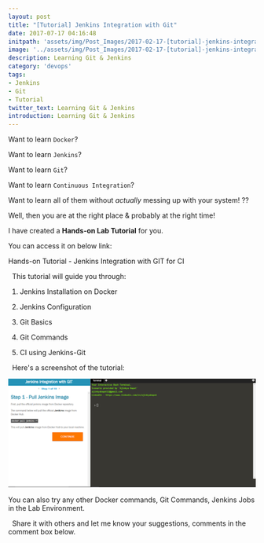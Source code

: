 ```yaml
---
layout: post
title: "[Tutorial] Jenkins Integration with Git"
date: 2017-07-17 04:16:48
initpath: 'assets/img/Post_Images/2017-02-17-[tutorial]-jenkins-integration-with-git/2.png'
image: '../assets/img/Post_Images/2017-02-17-[tutorial]-jenkins-integration-with-git/2.png'
description: Learning Git & Jenkins 
category: 'devops'
tags:
- Jenkins
- Git
- Tutorial
twitter_text: Learning Git & Jenkins 
introduction: Learning Git & Jenkins 
---
```


Want to learn `Docker`?

Want to learn `Jenkins`?

Want to learn `Git`?

Want to learn `Continuous Integration`?

Want to learn all of them without *actually* messing up with your system! ??

Well, then you are at the right place & probably at the right time!

I have created a **Hands-on Lab Tutorial** for you.

You can access it on below link:


Hands-on Tutorial - Jenkins Integration with GIT for CI

 
This tutorial will guide you through:

1. Jenkins Installation on Docker

2. Jenkins Configuration

3. Git Basics

4. Git Commands

5. CI using Jenkins-Git

 
Here's a screenshot of the tutorial:

![placeholder](../assets/img/Post_Images/2017-02-17-[tutorial]-jenkins-integration-with-git/1.png "Jenkins Git")

You can also try any other Docker commands, Git Commands, Jenkins Jobs in the Lab Environment.

 
Share it with others and let me know your suggestions, comments in the comment box below.